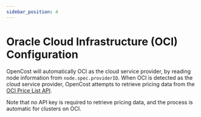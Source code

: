 ```yaml
---
sidebar_position: 4
---
```

Oracle Cloud Infrastructure (OCI) Configuration
============

OpenCost will automatically OCI as the cloud service provider, by reading node information from `node.spec.providerID`.
When OCI is detected as the cloud service provider, OpenCost attempts to retrieve pricing data from the
[OCI Price List API](https://docs.oracle.com/en-us/iaas/Content/GSG/Tasks/signingup_topic-Estimating_Costs.htm#accessing_list_pricing).

Note that no API key is required to retrieve pricing data, and the process is automatic for clusters on OCI.
